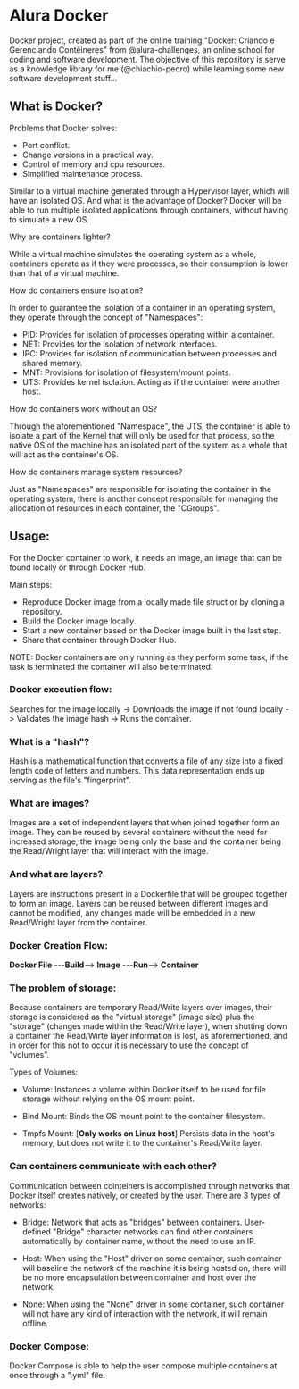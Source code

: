 # Alura Docker

Docker project, created as part of the online training "Docker: Criando e Gerenciando Contêineres" from @alura-challenges, an online school for coding and software development. The objective of this repository is serve as a knowledge library for me (@chiachio-pedro) while learning some new software development stuff...

## What is Docker?

Problems that Docker solves:

- Port conflict.
- Change versions in a practical way.
- Control of memory and cpu resources.
- Simplified maintenance process.

Similar to a virtual machine generated through a Hypervisor layer, which will have an isolated OS. And what is the advantage of Docker? Docker will be able to run multiple isolated applications through containers, without having to simulate a new OS.

Why are containers lighter?

While a virtual machine simulates the operating system as a whole, containers operate as if they were processes, so their consumption is lower than that of a virtual machine.

How do containers ensure isolation?

In order to guarantee the isolation of a container in an operating system, they operate through the concept of "Namespaces":

- PID: Provides for isolation of processes operating within a container.
- NET: Provides for the isolation of network interfaces.
- IPC: Provides for isolation of communication between processes and shared memory.
- MNT: Provisions for isolation of filesystem/mount points.
- UTS: Provides kernel isolation. Acting as if the container were another host.

How do containers work without an OS?

Through the aforementioned "Namespace", the UTS, the container is able to isolate a part of the Kernel that will only be used for that process, so the native OS of the machine has an isolated part of the system as a whole that will act as the container's OS.

How do containers manage system resources?

Just as "Namespaces" are responsible for isolating the container in the operating system, there is another concept responsible for managing the allocation of resources in each container, the "CGroups".

## Usage: 

For the Docker container to work, it needs an image, an image that can be found locally or through Docker Hub.

Main steps:

- Reproduce Docker image from a locally made file struct or by cloning a repository.
- Build the Docker image locally.
- Start a new container based on the Docker image built in the last step.
- Share that container through Docker Hub.

NOTE: Docker containers are only running as they perform some task, if the task is terminated the container will also be terminated.

### Docker execution flow:

Searches for the image locally -> Downloads the image if not found locally -> Validates the image hash -> Runs the container.

### What is a "hash"?

Hash is a mathematical function that converts a file of any size into a fixed length code of letters and numbers. This data representation ends up serving as the file's "fingerprint".

### What are images?

Images are a set of independent layers that when joined together form an image. They can be reused by several containers without the need for increased storage, the image being only the base and the container being the Read/Wright layer that will interact with the image.

### And what are layers?

Layers are instructions present in a Dockerfile that will be grouped together to form an image. Layers can be reused between different images and cannot be modified, any changes made will be embedded in a new Read/Wright layer from the container.

### Docker Creation Flow:

**Docker File** ---**Build**--> **Image** ---**Run**--> **Container**

### The problem of storage:

Because containers are temporary Read/Write layers over images, their storage is considered as the "virtual storage" (image size) plus the "storage" (changes made within the Read/Write layer), when shutting down a container the Read/Wirte layer information is lost, as aforementioned, and in order for this not to occur it is necessary to use the concept of "volumes".

Types of Volumes:

- Volume: Instances a volume within Docker itself to be used for file storage without relying on the OS mount point.

- Bind Mount: Binds the OS mount point to the container filesystem.

- Tmpfs Mount: [**Only works on Linux host**] Persists data in the host's memory, but does not write it to the container's Read/Write layer.

### Can containers communicate with each other?

Communication between cointeiners is accomplished through networks that Docker itself creates natively, or created by the user. There are 3 types of networks:

- Bridge: Network that acts as "bridges" between containers. User-defined "Bridge" character networks can find other containers automatically by container name, without the need to use an IP. 

- Host: When using the "Host" driver on some container, such container will baseline the network of the machine it is being hosted on, there will be no more encapsulation between container and host over the network.

- None: When using the "None" driver in some container, such container will not have any kind of interaction with the network, it will remain offline.

### Docker Compose:

Docker Compose is able to help the user compose multiple containers at once through a ".yml" file.